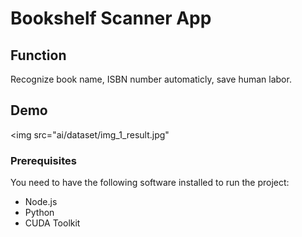 # Bookshelf Scanner App

## Function
Recognize book name, ISBN number automaticly, save human labor.

## Demo
<img src="ai/dataset/img_1_result.jpg"

### Prerequisites
You need to have the following software installed to run the project:
- Node.js
- Python
- CUDA Toolkit
